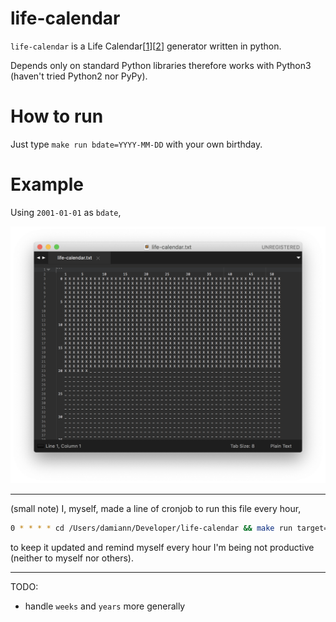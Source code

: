 # life-calendar

`life-calendar` is a Life Calendar\[[1][blog-life-weeks]\]\[[2][youtube-procastinator]\] generator written in python.

Depends only on standard Python libraries therefore works with Python3 (haven't tried Python2 nor PyPy).

# How to run

Just type `make run bdate=YYYY-MM-DD` with your own birthday.

# Example

Using `2001-01-01` as `bdate`, 

![example-2001-01-01](img/example-2001-01-01.png)

---

(small note) I, myself, made a line of cronjob to run this file every hour,

```bash
0 * * * * cd /Users/damiann/Developer/life-calendar && make run target=~/Desktop/life-calendar.txt bdate=YYYY-MM-DD
```

to keep it updated and remind myself every hour I'm being not productive (neither to myself nor others).

---

TODO:

- handle `weeks` and `years` more generally


[blog-life-weeks]: https://waitbutwhy.com/2014/05/life-weeks.html
[youtube-procastinator]: https://www.youtube.com/watch?v=arj7oStGLkU

